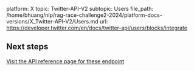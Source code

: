 platform: X
topic: Twitter-API-V2
subtopic: Users
file_path: /home/bhuang/nlp/rag-race-challenge2-2024/platform-docs-versions/X_Twitter-API-V2/Users.md
url: https://developer.twitter.com/en/docs/twitter-api/users/blocks/integrate

## Next steps

[Visit the API reference page for these endpoint](https://developer.twitter.com/en/docs/twitter-api/users/blocks/api-reference "Visit the API reference page for these endpoint")